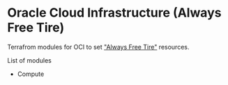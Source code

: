 # Oracle Cloud Infrastructure (Always Free Tire)
Terrafrom modules for OCI to set ["Always Free Tire"](https://www.oracle.com/cloud/free/) resources.

List of modules
* Compute

